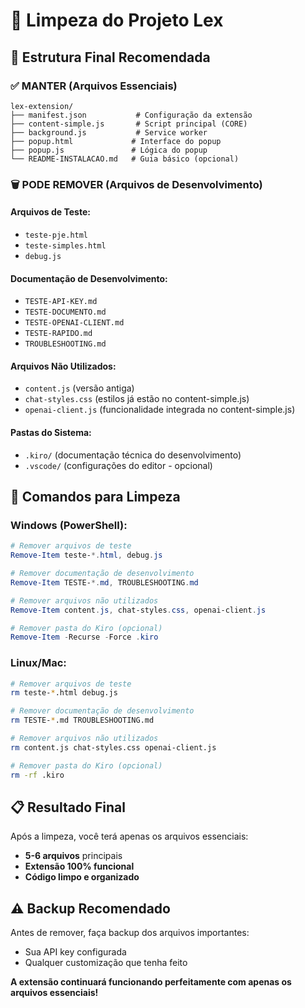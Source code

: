 # 🧹 Limpeza do Projeto Lex

## 📁 Estrutura Final Recomendada

### ✅ MANTER (Arquivos Essenciais)
```
lex-extension/
├── manifest.json           # Configuração da extensão
├── content-simple.js       # Script principal (CORE)
├── background.js           # Service worker
├── popup.html             # Interface do popup
├── popup.js               # Lógica do popup
└── README-INSTALACAO.md   # Guia básico (opcional)
```

### 🗑️ PODE REMOVER (Arquivos de Desenvolvimento)

#### Arquivos de Teste:
- `teste-pje.html`
- `teste-simples.html`
- `debug.js`

#### Documentação de Desenvolvimento:
- `TESTE-API-KEY.md`
- `TESTE-DOCUMENTO.md`
- `TESTE-OPENAI-CLIENT.md`
- `TESTE-RAPIDO.md`
- `TROUBLESHOOTING.md`

#### Arquivos Não Utilizados:
- `content.js` (versão antiga)
- `chat-styles.css` (estilos já estão no content-simple.js)
- `openai-client.js` (funcionalidade integrada no content-simple.js)

#### Pastas do Sistema:
- `.kiro/` (documentação técnica do desenvolvimento)
- `.vscode/` (configurações do editor - opcional)

## 🚀 Comandos para Limpeza

### Windows (PowerShell):
```powershell
# Remover arquivos de teste
Remove-Item teste-*.html, debug.js

# Remover documentação de desenvolvimento
Remove-Item TESTE-*.md, TROUBLESHOOTING.md

# Remover arquivos não utilizados
Remove-Item content.js, chat-styles.css, openai-client.js

# Remover pasta do Kiro (opcional)
Remove-Item -Recurse -Force .kiro
```

### Linux/Mac:
```bash
# Remover arquivos de teste
rm teste-*.html debug.js

# Remover documentação de desenvolvimento
rm TESTE-*.md TROUBLESHOOTING.md

# Remover arquivos não utilizados
rm content.js chat-styles.css openai-client.js

# Remover pasta do Kiro (opcional)
rm -rf .kiro
```

## 📋 Resultado Final

Após a limpeza, você terá apenas os arquivos essenciais:
- **5-6 arquivos** principais
- **Extensão 100% funcional**
- **Código limpo e organizado**

## ⚠️ Backup Recomendado

Antes de remover, faça backup dos arquivos importantes:
- Sua API key configurada
- Qualquer customização que tenha feito

**A extensão continuará funcionando perfeitamente com apenas os arquivos essenciais!**